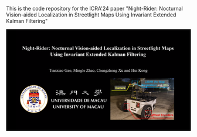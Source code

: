 This is the code repository for the ICRA'24 paper "Night-Rider: Nocturnal Vision-aided Localization in Streetlight Maps Using Invariant Extended Kalman Filtering"

[![Night-Rider: Nocturnal Vision-aided Localization in Streetlight Maps Using Invariant Extended Kalman Filtering](cover.png)](http://www.youtube.com/watch?v=Hs067MNuoQE "Night-Rider: Nocturnal Vision-aided Localization in Streetlight Maps Using Invariant Extended Kalman Filtering")

